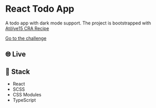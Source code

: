 # React Todo App

A todo app with dark mode support. The project is bootstrapped with [Atölye15 CRA Recipe](https://github.com/atolye15/cra-recipe)

[Go to the challenge](https://www.frontendmentor.io/challenges/todo-app-Su1_KokOW)

## 🌐 Live

## 🧰 Stack

- React
- SCSS
- CSS Modules
- TypeScript
